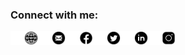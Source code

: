 ### Connect with me:

[<img align="left" alt="website" width="22px" src="./icons/website_dark.png#gh-dark-mode-only" />][website]
[<img align="left" alt="website" width="22px" src="./icons/website_light.png#gh-light-mode-only" />][website]
[<img align="left" alt="mail" width="22px" src="./icons/mail_dark.png#gh-dark-mode-only" />][mail]
[<img align="left" alt="mail" width="22px" src="./icons/mail_light.png#gh-light-mode-only" />][mail]
[<img align="left" alt="facebook" width="22px" src="./icons/facebook_dark.svg#gh-dark-mode-only" />][facebook]
[<img align="left" alt="facebook" width="22px" src="./icons/facebook_light.svg#gh-light-mode-only" />][facebook]
[<img align="left" alt="twitter" width="22px" src="./icons/twitter_dark.svg#gh-dark-mode-only" />][twitter]
[<img align="left" alt="twitter" width="22px" src="./icons/twitter_light.svg#gh-light-mode-only" />][twitter]
[<img align="left" alt="linkedin" width="22px" src="./icons/linkedin_dark.svg#gh-dark-mode-only" />][linkedin]
[<img align="left" alt="linkedin" width="22px" src="./icons/linkedin_light.svg#gh-light-mode-only" />][linkedin]
[<img align="left" alt="instagram" width="22px" src="./icons/instagram_dark.svg#gh-dark-mode-only" />][instagram]
[<img align="left" alt="instagram" width="22px" src="./icons/instagram_light.svg#gh-light-mode-only" />][instagram]

[website]: https://jahidulsaeid.com
[mail]: mailto:me@jahidulsaeid.com
[twitter]: https://twitter.com/jahidulsaeid
[facebook]: https://facebook.com/jahidulsaeid
[instagram]: https://instagram.com/jahidulsaeid
[linkedin]: https://linkedin.com/in/jahidulsaeid